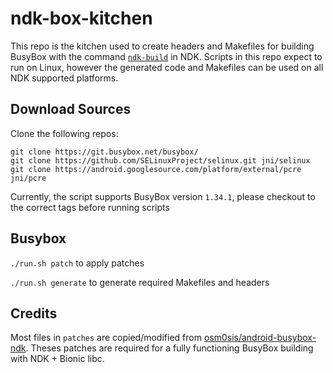 # ndk-box-kitchen

This repo is the kitchen used to create headers and Makefiles for building BusyBox with the command [`ndk-build`](https://developer.android.com/ndk/guides/ndk-build.html) in NDK. Scripts in this repo expect to run on Linux, however the generated code and Makefiles can be used on all NDK supported platforms.

## Download Sources

Clone the following repos:

```
git clone https://git.busybox.net/busybox/
git clone https://github.com/SELinuxProject/selinux.git jni/selinux
git clone https://android.googlesource.com/platform/external/pcre jni/pcre
```

Currently, the script supports BusyBox version `1.34.1`, please checkout to the correct tags before running scripts

## Busybox

`./run.sh patch` to apply patches

`./run.sh generate` to generate required Makefiles and headers

## Credits

Most files in `patches` are copied/modified from [osm0sis/android-busybox-ndk](https://github.com/osm0sis/android-busybox-ndk). Theses patches are required for a fully functioning BusyBox building with NDK + Bionic libc.
